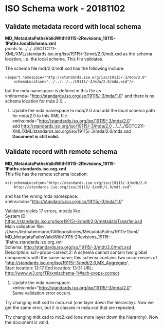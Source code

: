 # ISO Schema work - 20181102

## Validate metadata record with local schema  

__MD\_MetadataPathsValidWith19115-2Revisions\_19115-1Paths.localSchema.xml__  
points to ../../../ISOTC211-XML/XML/standards.iso.org/iso/19115/-3/mdt/2.0/mdt.xsd as the schema location, i.e. the local schema. This file validates.  

The schema file mdt/2.0/mdt.xsd has the following include:

```
<import namespace="http://standards.iso.org/iso/19115/-3/mda/2.0" 
	schemaLocation="../../../../19115/-3/mda/2.0/mda.xsd"/>
```

but the mda namespace is defined in this file as xmlns:mda="http://standards.iso.org/iso/19115/-3/mda/1.0" and there is no schema location for mda 2.0...

1. Update the mda namespace to mda/2.0 and add the local schema path for mda/2.0 to this XML file
	xmlns:mda="http://standards.iso.org/iso/19115/-3/mda/2.0"  
	add http://standards.iso.org/iso/19115/-3/mda/2.0 ../../../ISOTC211-XML/XML/standards.iso.org/iso/19115/-3/mda/2.0/mda.xsd  
	__Document is still valid.__
	
## Validate record with remote schema

__MD\_MetadataPathsValidWith19115-2Revisions\_19115-1Paths.standards.iso.org.xml__  
This file has the remote schema location:

```
xsi:schemaLocation="http://standards.iso.org/iso/19115/-3/mdb/2.0 
	http://standards.iso.org/iso/19115/-3/mdt/2.0/mdt.xsd"
```

and has the wrong mda namespace: xmlns:mda="http://standards.iso.org/iso/19115/-3/mda/1.0"

Validation yields 17 errors, mostly like :  
System ID: https://standards.iso.org/iso/19115/-3/mdt/2.0/metadataTransfer.xsd  
Main validation file: /Users/tedhabermann/GitRepositories/MetadataPaths/19115-1/xml/  MD\_MetadataPathsValidWith19115-2Revisions\_19115-1Paths.standards.iso.org.xml  
Schema: http://standards.iso.org/iso/19115/-3/mdt/2.0/mdt.xsd  
Description: sch-props-correct.2: A schema cannot contain two global components with the same name; this schema contains two occurrences of 'http://standards.iso.org/iso/19115/-3/mdt/2.0,MX_Aggregate'.  
Start location: 13:17
End location: 13:31
URL: http://www.w3.org/TR/xmlschema-1/#sch-props-correct

1. Update the mda namespace: xmlns:mda="http://standards.iso.org/iso/19115/-3/mda/2.0"  
Same validation error occurs.

Try changing mdt.xsd to mda.xsd (one layer down the hierarchy). Now we get the same error, but it is classes in mda.xsd that are repeated.

Try changing mdt.xsd to md2.xsd (one more layer down the hierarchy). Now the document is valid.
